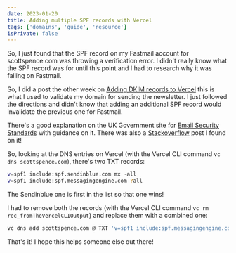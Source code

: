 ```yaml
---
date: 2023-01-20
title: Adding multiple SPF records with Vercel
tags: ['domains', 'guide', 'resource']
isPrivate: false
---
```


So, I just found that the SPF record on my Fastmail account for
scottspence.com was throwing a verification error. I didn't really
know what the SPF record was for until this point and I had to
research why it was failing on Fastmail.

So, I did a post the other week on [Adding DKIM records to Vercel]
this is what I used to validate my domain for sending the newsletter.
I just followed the directions and didn't know that adding an
additional SPF record would invalidate the previous one for Fastmail.

There's a good explanation on the UK Government site for [Email
Security Standards] with guidance on it. There was also a
[Stackoverflow] post I found on it!

So, looking at the DNS entries on Vercel (with the Vercel CLI command
`vc dns scottspence.com`), there's two TXT records:

<!-- cSpell:ignore messagingengine -->

```bash
v=spf1 include:spf.sendinblue.com mx ~all
v=spf1 include:spf.messagingengine.com ?all
```

The Sendinblue one is first in the list so that one wins!

I had to remove both the records (with the Vercel CLI command
`vc rm rec_fromTheVercelCLIOutput`) and replace them with a combined
one:

```bash
vc dns add scottspence.com @ TXT 'v=spf1 include:spf.messagingengine.com ?all include:spf.sendinblue.com mx ~all'
```

That's it! I hope this helps someone else out there!

<!-- Links -->

[stackoverflow]: https://stackoverflow.com/a/51001395
[Email Security Standards]:
  https://www.gov.uk/government/publications/email-security-standards/sender-policy-framework-spf
[Adding DKIM records to Vercel]:
  https://scottspence.com/posts/adding-dkim-records-to-vercel
